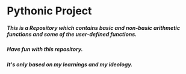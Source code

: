 # Pythonic Project

##### This is a Repository which contains basic and non-basic arithmetic functions and some of the user-defined functions.

##### Have fun with this repository.

##### It's only based on my learnings and my ideology.
